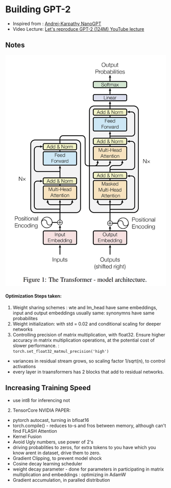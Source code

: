 # Building GPT-2
- Inspired from : [Andrej-Karpathy NanoGPT](https://github.com/karpathy/build-nanogpt)
- Video Lecture: [Let's reproduce GPT-2 (124M) YouTube lecture](https://youtu.be/l8pRSuU81PU)

## Notes
![transformers-architecture](pics/image.png)
#### Optimization Steps taken: 
1. Weight sharing schemes : wte and lm_head have same embeddings, input and output embeddings usually same: synonymns have same probabilites
1. Weight initialization: with std = 0.02 and conditional scaling for deeper networks
1. Controlling precision of matrix multiplication, with float32. Ensure higher accuracy in matrix multiplication operations, at the potential cost of slower performance. : <br>`torch.set_float32_matmul_precision('high')`
- variances in residual stream grows, so scaling factor 1/sqrt(n), to control activations
- every layer in traansformers has 2 blocks that add to residual networks.
## Increasing Training Speed
- use int8 for inferencing not 
2. TensorCore NVIDIA PAPER: 
- pytorch autocast, turning in bfloat16
- torch.compile() - reduces to-s and fros between memory, although can't find FLASH Attention
- Kernel Fusion
- Avoid Ugly numbers, use power of 2's
- driving probablities to zeros, for extra tokens to you have which you know arent in dataset, drive them to zero.
- Gradient Clipping, to prevent model shock
- Cosine decay learning scheduler
- weight decay parameter - done for parameters in participating in matrix multiplication and embeddings : optimizing in AdamW
- Gradient accumulation, in paralled distribution

